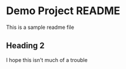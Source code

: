 # Demo Project README

This is a sample readme file

## Heading 2

I hope this isn't much of a trouble